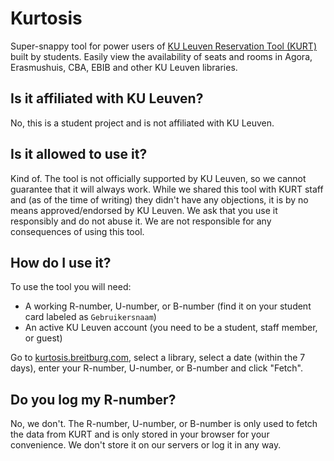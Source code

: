 # Kurtosis

Super-snappy tool for power users of [KU Leuven Reservation Tool (KURT)](http://www.kuleuven.be/kurt) built by students. Easily view the availability of seats and rooms in Agora, Erasmushuis, CBA, EBIB and other KU Leuven libraries.

## Is it affiliated with KU Leuven?

No, this is a student project and is not affiliated with KU Leuven.

## Is it allowed to use it?

Kind of. The tool is not officially supported by KU Leuven, so we cannot guarantee that it will always work. While we shared this tool with KURT staff and (as of the time of writing) they didn't have any objections, it is by no means approved/endorsed by KU Leuven. We ask that you use it responsibly and do not abuse it. We are not responsible for any consequences of using this tool.

## How do I use it?

To use the tool you will need:

- A working R-number, U-number, or B-number (find it on your student card labeled as `Gebruikersnaam`)
- An active KU Leuven account (you need to be a student, staff member, or guest)

Go to [kurtosis.breitburg.com](https://kurtosis.breitburg.com), select a library, select a date (within the 7 days), enter your R-number, U-number, or B-number and click "Fetch".

## Do you log my R-number?

No, we don't. The R-number, U-number, or B-number is only used to fetch the data from KURT and is only stored in your browser for your convenience. We don't store it on our servers or log it in any way.
